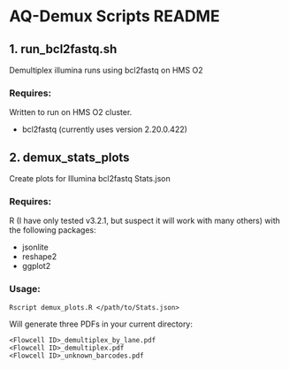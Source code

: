 # AQ-Demux Scripts README

## 1. run_bcl2fastq.sh
Demultiplex illumina runs using bcl2fastq on HMS O2

### Requires: 

Written to run on HMS O2 cluster.

- bcl2fastq (currently uses version 2.20.0.422)


## 2. demux_stats_plots
Create plots for Illumina bcl2fastq Stats.json

### Requires: 

R (I have only tested v3.2.1, but suspect it will work with many others) with
the following packages:
 
- jsonlite
- reshape2
- ggplot2

### Usage:

```
Rscript demux_plots.R </path/to/Stats.json>
```

Will generate three PDFs in your current directory:

```
<Flowcell ID>_demultiplex_by_lane.pdf
<Flowcell ID>_demultiplex.pdf
<Flowcell ID>_unknown_barcodes.pdf
```
